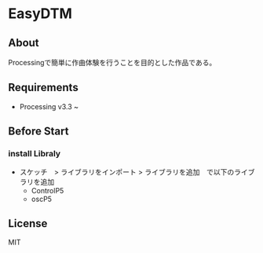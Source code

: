 # EasyDTM
## About
Processingで簡単に作曲体験を行うことを目的とした作品である。
## Requirements
- Processing v3.3 ~
## Before Start
### install Libraly
- スケッチ　> ライブラリをインポート > ライブラリを追加　で以下のライブラリを追加
  - ControlP5
  - oscP5
## License
MIT

